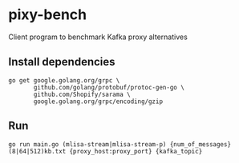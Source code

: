 # pixy-bench
Client program to benchmark Kafka proxy alternatives
## Install dependencies
```
go get google.golang.org/grpc \
       github.com/golang/protobuf/protoc-gen-go \
       github.com/Shopify/sarama \
       google.golang.org/grpc/encoding/gzip
```
## Run
```
go run main.go (mlisa-stream|mlisa-stream-p) {num_of_messages} (8|64|512)kb.txt {proxy_host:proxy_port} {kafka_topic}
```
